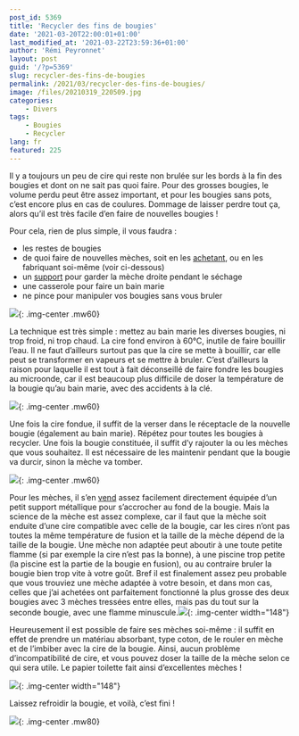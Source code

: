 ```yaml
---
post_id: 5369
title: 'Recycler des fins de bougies'
date: '2021-03-20T22:00:01+01:00'
last_modified_at: '2021-03-22T23:59:36+01:00'
author: 'Rémi Peyronnet'
layout: post
guid: '/?p=5369'
slug: recycler-des-fins-de-bougies
permalink: /2021/03/recycler-des-fins-de-bougies/
image: /files/20210319_220509.jpg
categories:
    - Divers
tags:
    - Bougies
    - Recycler
lang: fr
featured: 225
---
```


Il y a toujours un peu de cire qui reste non brulée sur les bords à la fin des bougies et dont on ne sait pas quoi faire. Pour des grosses bougies, le volume perdu peut être assez important, et pour les bougies sans pots, c’est encore plus en cas de coulures. Dommage de laisser perdre tout ça, alors qu’il est très facile d’en faire de nouvelles bougies !

Pour cela, rien de plus simple, il vous faudra :

- les restes de bougies
- de quoi faire de nouvelles mèches, soit en les [achetant](https://fr.aliexpress.com/item/10000340101385.html?spm=a2g0s.9042311.0.0.27426c37KTPpdY), ou en les fabriquant soi-même (voir ci-dessous)
- un [support](https://fr.aliexpress.com/item/1005001672056473.html?spm=a2g0s.9042311.0.0.27426c37KTPpdY) pour garder la mèche droite pendant le séchage
- une casserole pour faire un bain marie
- ne pince pour manipuler vos bougies sans vous bruler
 
![](/files/20210319_181343-rotated-e1616273547549.jpg){: .img-center .mw60}

La technique est très simple : mettez au bain marie les diverses bougies, ni trop froid, ni trop chaud. La cire fond environ à 60°C, inutile de faire bouillir l’eau. Il ne faut d’ailleurs surtout pas que la cire se mette à bouillir, car elle peut se transformer en vapeurs et se mettre à bruler. C’est d’ailleurs la raison pour laquelle il est tout à fait déconseillé de faire fondre les bougies au microonde, car il est beaucoup plus difficile de doser la température de la bougie qu’au bain marie, avec des accidents à la clé.

![](/files/20210319_181703.jpg){: .img-center .mw60}

Une fois la cire fondue, il suffit de la verser dans le réceptacle de la nouvelle bougie (également au bain marie). Répétez pour toutes les bougies à recycler. Une fois la bougie constituée, il suffit d’y rajouter la ou les mèches que vous souhaitez. Il est nécessaire de les maintenir pendant que la bougie va durcir, sinon la mèche va tomber.

![](/files/20210319_182939.jpg){: .img-center .mw60}

Pour les mèches, il s’en [vend](https://fr.aliexpress.com/item/10000340101385.html?spm=a2g0s.9042311.0.0.27426c37KTPpdY) assez facilement directement équipée d’un petit support métallique pour s’accrocher au fond de la bougie. Mais la science de la mèche est assez complexe, car il faut que la mèche soit enduite d’une cire compatible avec celle de la bougie, car les cires n’ont pas toutes la même température de fusion et la taille de la mèche dépend de la taille de la bougie. Une mèche non adaptée peut aboutir à une toute petite flamme (si par exemple la cire n’est pas la bonne), à une piscine trop petite (la piscine est la partie de la bougie en fusion), ou au contraire bruler la bougie bien trop vite à votre goût. Bref il est finalement assez peu probable que vous trouviez une mèche adaptée à votre besoin, et dans mon cas, celles que j’ai achetées ont parfaitement fonctionné la plus grosse des deux bougies avec 3 mèches tressées entre elles, mais pas du tout sur la seconde bougie, avec une flamme minuscule.![](/files/20210319_183641-rotated-e1616273732781.jpg){: .img-center width="148"}

Heureusement il est possible de faire ses mèches soi-même : il suffit en effet de prendre un matériau absorbant, type coton, de le rouler en mèche et de l’imbiber avec la cire de la bougie. Ainsi, aucun problème d’incompatibilité de cire, et vous pouvez doser la taille de la mèche selon ce qui sera utile. Le papier toilette fait ainsi d’excellentes mèches !

![](/files/20210320_210537.jpg){: .img-center width="148"}

Laissez refroidir la bougie, et voilà, c’est fini !

![](/files/20210319_220509.jpg){: .img-center .mw80}